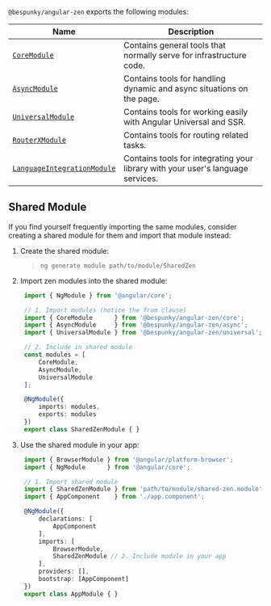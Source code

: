 `@bespunky/angular-zen` exports the following modules:

| Name | Description |
| ---  | ---         |
| [`CoreModule`](coremodule.html) | Contains general tools that normally serve for infrastructure code. |
| [`AsyncModule`](asyncmodule.html) | Contains tools for handling dynamic and async situations on the page.    |
| [`UniversalModule`](universalmodule.html) | Contains tools for working easily with Angular Universal and SSR. |
| [`RouterXModule`](routerxmodule.html) | Contains tools for routing related tasks. |
| [`LanguageIntegrationModule`](languageintegrationmodule.html) | Contains tools for integrating your library with your user's language services. |

## Shared Module
If you find yourself frequently importing the same modules, consider creating a shared module for them and import that module instead:

1. Create the shared module:
    >  `ng generate module path/to/module/SharedZen`

2. Import zen modules into the shared module:
   ```typescript
    import { NgModule } from '@angular/core';

    // 1. Import modules (notice the from clause)
    import { CoreModule      } from '@bespunky/angular-zen/core';
    import { AsyncModule     } from '@bespunky/angular-zen/async';
    import { UniversalModule } from '@bespunky/angular-zen/universal';

    // 2. Include in shared module
    const modules = [        
        CoreModule,
        AsyncModule,
        UniversalModule
    ];

    @NgModule({
        imports: modules,
        exports: modules
    })
    export class SharedZenModule { } 
   ```

3. Use the shared module in your app:
   ```typescript
    import { BrowserModule } from '@angular/platform-browser';
    import { NgModule      } from '@angular/core';

    // 1. Import shared module
    import { SharedZenModule } from 'path/to/module/shared-zen.module';
    import { AppComponent    } from './app.component';

    @NgModule({
        declarations: [
            AppComponent
        ],
        imports: [
            BrowserModule,
            SharedZenModule // 2. Include module in your app
        ],
        providers: [], 
        bootstrap: [AppComponent]
    })
    export class AppModule { }
   ```
   